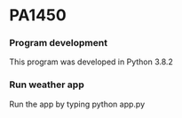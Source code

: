 # PA1450

### Program development

This program was developed in Python 3.8.2

### Run weather app

Run the app by typing
    python app.py


